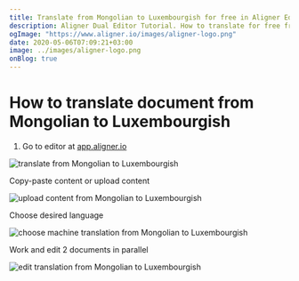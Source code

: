 ```yaml
---
title: Translate from Mongolian to Luxembourgish for free in Aligner Editor
description: Aligner Dual Editor Tutorial. How to translate for free from Mongolian to Luxembourgish. Aligner is multilingual document management platform. 
ogImage: "https://www.aligner.io/images/aligner-logo.png"
date: 2020-05-06T07:09:21+03:00
image: ../images/aligner-logo.png
onBlog: true
---
```


# How to translate document from Mongolian to Luxembourgish

1. Go to editor at [app.aligner.io](https://app.aligner.io "Aligner App web page")

![translate from Mongolian to Luxembourgish](../aligner-blank-editor.png "translate from Mongolian to Luxembourgish")

Copy-paste content or upload content

![upload content from Mongolian to Luxembourgish](../aligner-uploaded-document.png "upload content from Mongolian to Luxembourgish")

Choose desired language

![choose machine translation from Mongolian to Luxembourgish](../aligner-language-dropdown.png "choose machine translation from Mongolian to Luxembourgish")

Work and edit 2 documents in parallel

![edit translation from Mongolian to Luxembourgish](../aligner-double-sitded-editor.png "edit translation from Mongolian to Luxembourgish")

